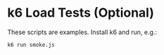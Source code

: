 # k6 Load Tests (Optional)
These scripts are examples. Install k6 and run, e.g.:
```bash
k6 run smoke.js
```
